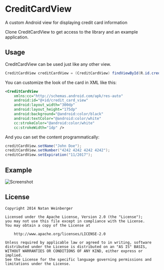 CreditCardView
==============

A custom Android view for displaying credit card information

Clone CreditCardView to get access to the library and an example application.

Usage
--------------

CreditCardView can be used just like any other view.

```java
CreditCardView creditCardView = (CreditCardView) findViewById(R.id.credit_card_view);
```

You can customize the look of the card in XML like this:
```xml
<CreditCardView
    xmlns:cc="http://schemas.android.com/apk/res-auto"
    android:id="@+id/credit_card_view"
    android:layout_width="300dp"
    android:layout_height="175dp"
    android:background="@android:color/black"
    android:textColor="@android:color/white"
    cc:strokeColor="@android:color/white"
    cc:strokeWidth="1dp" />
```

And you can set the content programmatically:
```java
creditCardView.setName("John Doe"); 
creditCardView.setNumber("4242 4242 4242 4242"); 
creditCardView.setExpiration("11/2017"); 
```

Example
--------------

![Screenshot](https://raw.github.com/naweinberger/CreditCardView/master/images/screenshot.png)

License
--------------

    Copyright 2014 Natan Weinberger

    Licensed under the Apache License, Version 2.0 (the "License");
    you may not use this file except in compliance with the License.
    You may obtain a copy of the License at

        http://www.apache.org/licenses/LICENSE-2.0

    Unless required by applicable law or agreed to in writing, software
    distributed under the License is distributed on an "AS IS" BASIS,
    WITHOUT WARRANTIES OR CONDITIONS OF ANY KIND, either express or implied.
    See the License for the specific language governing permissions and
    limitations under the License.
